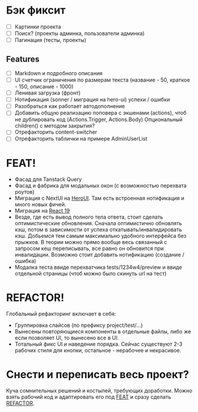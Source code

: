 # Бэк фиксит

- [ ] Картинки проекта
- [ ] Поиск? (проекты админка, пользователи админка)
- [ ] Пагинация (тесты, проекты)

## Features
- [ ] Мarkdown и подробного описания
- [ ] UI счетчик ограничения по размерам текста (название - 50, краткое - 150, описание - 1000)
- [ ] Ленивая загрузка (фронт)
- [ ] Нотификация (sonner / миграция на hero-ui) успехи / ошибки
- [ ] Разобраться как работает автодополнение
- [ ] Добавить общую реализацию поповера с экшенами (actions), чтоб не дублировать код (Actions.Trigger, Actions.Body) Опциональный children() с методом закрытия?
- [ ] Отрефакторить content-switcher
- [ ] Отрефакторить таблички на примере AdminUserList

# FEAT! 
- Фасад для Tanstack Query
- Фасад и фабрика для модальных окон (с возможностью перехвата роутов)
- Миграция с NextUI на [HeroUI](https://www.heroui.com/docs/guide/nextui-to-heroui). Там есть встроенная нотификация и много новых фичей.
- Миграция на [React 19](https://react.dev/reference/react)
- Везде, где есть вывод полного тела ответа, стоит сделать оптимистические обновления. Сначала оптимистично обновлять кэш, потом в зависимости от успеха откатывать/инвалидировать кэш. Добьемся тем самым максимально удобного интерфейса без прыжков. В теории можно прямо вообще весь связанный с запросом кеш переписывать, все равно он обновится при инвалидации. Возможно стоит добавить нотификацию (создание / ошибка)
- Модалка теста ввиде перехватчика tests/1234w4/preview и ввиде отдельной страницы (чтоб можно было скинуть url на тест)

# REFACTOR!
Глобальный рефакторинг включает в себя:
- Группировка слайсов (по префиксу project/test/...)
- Вынесены повторяющиеся компоненты в отдельные файлы, либо же если позволяет UI, то вынесено все в UI.
- Тотальный фикс UI и наведение порядка. Сейчас существуют 2-3 рабочих стиля для кнопки, остальное - нерабочее и некрасивое.


# Снести и переписать весь проект?
Куча сомнительных решений и костылей, требующих доработки. Можно взять рабочий код и адаптировать его под [FEAT](#FEAT!) и сразу сделать [REFACTOR](#REFACTOR!).
